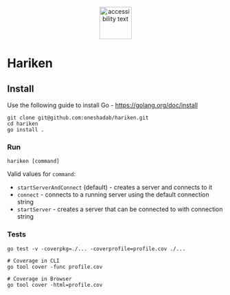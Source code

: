 <p align="center">
  <img src="https://user-images.githubusercontent.com/29172543/110962237-f1bee380-837a-11eb-91ad-1319657c7dc0.png" width="75" alt="accessibility text">
</p>

# Hariken

## Install
Use the following guide to install Go - https://golang.org/doc/install

```
git clone git@github.com:oneshadab/hariken.git
cd hariken
go install .
```

###  Run
```
hariken [command]
```

Valid values for `command`:

- `startServerAndConnect` (default) - creates a server and connects to it
-  `connect` - connects to a running server using the default connection string
-  `startServer` - creates a server that can be connected to with connection string

### Tests
```
go test -v -coverpkg=./... -coverprofile=profile.cov ./...

# Coverage in CLI
go tool cover -func profile.cov

# Coverage in Browser
go tool cover -html=profile.cov
```
